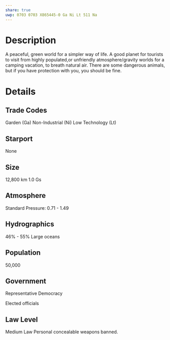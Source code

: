 ```yaml
---
share: true
uwp: 0703 0703 X865445-0 Ga Ni Lt 511 Na
---
```


# Description
A peaceful, green world for a simpler way of life. A good planet for tourists to visit from highly populated,or unfriendly atmosphere/gravity worlds for a camping vacation, to breath natural air. There are some dangerous animals, but if you have protection with you, you should be fine.

# Details
## Trade Codes
Garden (Ga)
Non-Industrial (Ni)
Low Technology (Lt)

## Starport
None

## Size
12,800 km
1.0 Gs

## Atmosphere
Standard
Pressure: 0.71 - 1.49

## Hydrographics
46% - 55%
Large oceans

## Population
50,000

## Government
Representative Democracy

Elected officials

## Law Level
Medium Law
Personal concealable weapons banned.